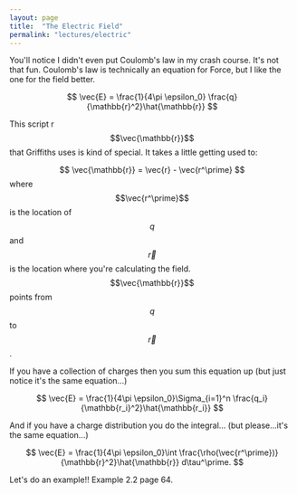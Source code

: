 ```yaml
---
layout: page
title:  "The Electric Field"
permalink: "lectures/electric"
---
```


You'll notice I didn't even put Coulomb's law in my crash course.  It's not that fun. Coulomb's law is technically an equation for Force, but I like the one
for the field better.

$$
\vec{E} = \frac{1}{4\pi \epsilon_0} \frac{q}{\mathbb{r}^2}\hat{\mathbb{r}}
$$

This script r $$\vec{\mathbb{r}}$$ that Griffiths uses is kind of special. It 
takes a little getting used to:

$$
\vec{\mathbb{r}} = \vec{r} - \vec{r^\prime}
$$
where $$\vec{r^\prime}$$ is the location of $$q$$ and $$\vec{r}$$ is the location
where you're calculating the field.
$$\vec{\mathbb{r}}$$ points from $$q$$ to $$\vec{r}$$.

If you have a collection of charges then you sum this equation up (but just notice it's the same equation...)

$$
\vec{E} = \frac{1}{4\pi \epsilon_0}\Sigma_{i=1}^n \frac{q_i}{\mathbb{r_i}^2}\hat{\mathbb{r_i}}
$$

And if you have a charge distribution you do the integral... (but please...it's the same equation...)

$$
\vec{E} = \frac{1}{4\pi \epsilon_0}\int \frac{\rho(\vec{r^\prime})}{\mathbb{r}^2}\hat{\mathbb{r}} d\tau^\prime.
$$

Let's do an example!!
Example 2.2 page 64. 
